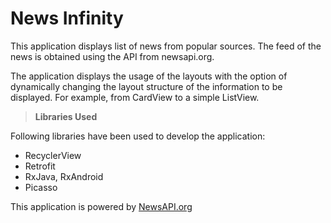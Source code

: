 # News Infinity
This application displays list of news from popular sources. The feed of the news is obtained using the API from newsapi.org.

The application displays the usage of the layouts with the option of dynamically changing the layout structure of the information to be displayed. For example, from CardView to a simple ListView.  


> **Libraries Used**  

Following libraries have been used to develop the application:  

* RecyclerView  
* Retrofit  
* RxJava, RxAndroid  
* Picasso  

This application is powered by [NewsAPI.org](https://newsapi.org/)  
